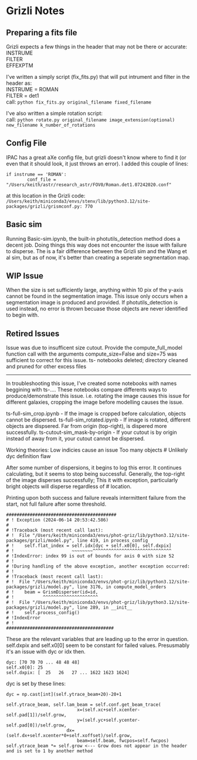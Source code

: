 # Grizli Notes

## Preparing a fits file

Grizli expects a few things in the header that may not be there or accurate: \
INSTRUME \
FILTER \
EFFEXPTM

I've written a simply script (fix_fits.py) that will put intrument and filter in the header as: \
INSTRUME = ROMAN \
FILTER = det1 \
call: `python fix_fits.py original_filename fixed_filename`

I've also written a simple rotation script: \
call: `python rotate.py original_filename image_extension(optional) new_filename k_number_of_rotations`

## Config File

IPAC has a great aXe config file, but grizli doesn't know where to find it (or even that it should look, it just throws an error).
I added this couple of lines:
```
if instrume == 'ROMAN':
        conf_file = "/Users/keith/astr/research_astr/FOV0/Roman.det1.07242020.conf"
```

at this location in the Grizli code: \
`/Users/keith/miniconda3/envs/stenv/lib/python3.12/site-packages/grizli/grismconf.py: 770`

## Basic sim

Running Basic-sim.ipynb, the built-in photutils_detection method does a decent job. Doing things this way does not encounter the issue with failure to disperse. The is a fair difference between the Grizli sim and the Wang et al sim, but as of now, it's better than creating a seperate segmentation map.

## WIP Issue

When the size is set sufficiently large, anything within 10 pix of the y-axis cannot be found in the segmentation image. This issue only occurs when a segmentation image is produced and provided. If photutils_detection is used instead, no error is thrown becuase those objects are never identified to begin with.

## Retired Issues

Issue was due to insufficent size cutout. Provide the compute_full_model function call with the arguments compute_size=False and size=75 was sufficient to correct for this issue. ts- notebooks deleted; directory cleaned and pruned for other excess files

-----------------------------------

In troubleshooting this issue, I've created some notebooks with names beggining with ts-.... These notebooks compare differents ways to produce/demonstrate this issue. i.e. rotating the image causes this issue for different galaxies, cropping the image before modelling causes the issue.

ts-full-sim_crop.ipynb - If the image is cropped before calculation, objects cannot be dispersed.
ts-full-sim_rotated.ipynb - If image is rotated, different objects are dispsered. Far from origin (top-right), is dispered more successfully.
ts-cutout-sim_mask-by-origin - If your cutout is by origin instead of away from it, your cutout cannot be dispersed.

Working theories:
Low indicies cause an issue
Too many objects # Unlikely
dyc definition flaw

After some number of dispersions, it begins to log this error. It continues calculating, but it seems to stop being successful. Generally, the top-right of the image disperses successfully; This it with exception, particularly bright objects will disperse regardless of # location.

Printing upon both success and failure reveals intermittent failure from the start, not full failure after some threshold.

```
########################################## 
# ! Exception (2024-06-14 20:53:42.586)
#
# !Traceback (most recent call last):
# !  File "/Users/keith/miniconda3/envs/phot-griz/lib/python3.12/site-packages/grizli/model.py", line 419, in process_config
# !    self.flat_index = self.idx[dyc + self.x0[0], self.dxpix]
# !                      ~~~~~~~~^^^^^^^^^^^^^^^^^^^^^^^^^^^^^^
# !IndexError: index 99 is out of bounds for axis 0 with size 52
# !
# !During handling of the above exception, another exception occurred:
# !
# !Traceback (most recent call last):
# !  File "/Users/keith/miniconda3/envs/phot-griz/lib/python3.12/site-packages/grizli/model.py", line 3176, in compute_model_orders
# !    beam = GrismDisperser(id=id,
# !           ^^^^^^^^^^^^^^^^^^^^^
# !  File "/Users/keith/miniconda3/envs/phot-griz/lib/python3.12/site-packages/grizli/model.py", line 289, in __init__
# !    self.process_config()
# !IndexError
# !
######################################### 
```

These are the relevant variables that are leading up to the error in question. self.dxpix and self.x0[0] seem to be constant for failed values. Presusmably it's an issue with dyc or idx then.

```
dyc: [70 70 70 ... 48 48 48] 
self.x0[0]: 25 
self.dxpix: [  25   26   27 ... 1622 1623 1624]
```

dyc is set by these lines:
 
 ```
 dyc = np.cast[int](self.ytrace_beam+20)-20+1

self.ytrace_beam, self.lam_beam = self.conf.get_beam_trace(
                            x=(self.xc+self.xcenter-self.pad[1])/self.grow,
                            y=(self.yc+self.ycenter-self.pad[0])/self.grow,
                        dx=(self.dx+self.xcenter*0+self.xoffset)/self.grow,
                            beam=self.beam, fwcpos=self.fwcpos)
self.ytrace_beam *= self.grow <--- Grow does not appear in the header and is set to 1 by another method
```